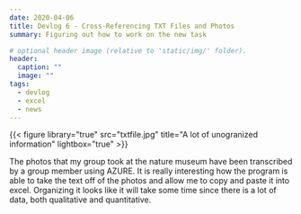 ```yaml
---
date: 2020-04-06
title: Devlog 6 - Cross-Referencing TXT Files and Photos  
summary: Figuring out how to work on the new task

# optional header image (relative to 'static/img/' folder).
header:
  caption: ""
  image: ""
tags:
  - devlog
  - excel
  - news
---
```


{{< figure library="true" src="txtfile.jpg" title="A lot of unogranized information" lightbox="true" >}}

The photos that my group took at the nature museum have been transcribed by a group member using AZURE. It is really interesting how the program is able to take the text off of the photos and allow me to copy and paste it into excel. Organizing it looks like it will take some time since there is a lot of data, both qualitative and quantitative. 

